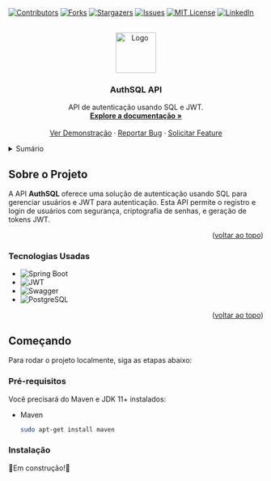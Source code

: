 <a id="readme-top"></a>

<!-- SHIELDS -->
[![Contributors][contributors-shield]][contributors-url]
[![Forks][forks-shield]][forks-url]
[![Stargazers][stars-shield]][stars-url]
[![Issues][issues-shield]][issues-url]
[![MIT License][license-shield]][license-url]
[![LinkedIn][linkedin-shield]][linkedin-url]

<!-- LOGO E TÍTULO DO PROJETO -->
<br />
<div align="center">
  <a href="https://github.com/github_username/repo_name">
    <img src="images/logo.png" alt="Logo" width="80" height="80">
  </a>

<h3 align="center">AuthSQL API</h3>

  <p align="center">
    API de autenticação usando SQL e JWT.
    <br />
    <a href="https://github.com/github_username/repo_name"><strong>Explore a documentação »</strong></a>
    <br />
    <br />
    <a href="https://github.com/github_username/repo_name">Ver Demonstração</a>
    ·
    <a href="https://github.com/github_username/repo_name/issues/new?labels=bug&template=bug-report---.md">Reportar Bug</a>
    ·
    <a href="https://github.com/github_username/repo_name/issues/new?labels=enhancement&template=feature-request---.md">Solicitar Feature</a>
  </p>
</div>

<!-- SUMÁRIO -->
<details>
  <summary>Sumário</summary>
  <ol>
    <li>
      <a href="#sobre-o-projeto">Sobre o Projeto</a>
      <ul>
        <li><a href="#tecnologias-usadas">Tecnologias Usadas</a></li>
      </ul>
    </li>
    <li>
      <a href="#começando">Começando</a>
      <ul>
        <li><a href="#pré-requisitos">Pré-requisitos</a></li>
        <li><a href="#instalação">Instalação</a></li>
      </ul>
    </li>
    <li><a href="#uso">Uso</a></li>
    <li><a href="#roadmap">Roadmap</a></li>
    <li><a href="#contribuindo">Contribuindo</a></li>
    <li><a href="#licença">Licença</a></li>
    <li><a href="#contato">Contato</a></li>
  </ol>
</details>

<!-- SOBRE O PROJETO -->
## Sobre o Projeto

A API **AuthSQL** oferece uma solução de autenticação usando SQL para gerenciar usuários e JWT para autenticação. Esta API permite o registro e login de usuários com segurança, criptografia de senhas, e geração de tokens JWT.

<p align="right">(<a href="#readme-top">voltar ao topo</a>)</p>

### Tecnologias Usadas

* ![Spring Boot](https://img.shields.io/badge/Spring_Boot-6DB33F?style=for-the-badge&logo=spring-boot&logoColor=white)
* ![JWT](https://img.shields.io/badge/JWT-000000?style=for-the-badge&logo=JSON%20web%20tokens&logoColor=white)
* ![Swagger](https://img.shields.io/badge/Swagger-85EA2D?style=for-the-badge&logo=swagger&logoColor=black)
* ![PostgreSQL](https://img.shields.io/badge/PostgreSQL-316192?style=for-the-badge&logo=postgresql&logoColor=white)

<p align="right">(<a href="#readme-top">voltar ao topo</a>)</p>

<!-- COMEÇANDO -->
## Começando

Para rodar o projeto localmente, siga as etapas abaixo:

### Pré-requisitos

Você precisará do Maven e JDK 11+ instalados:

* Maven
  ```sh
  sudo apt-get install maven

### Instalação

🚧Em construção!🚧

<!-- MARKDOWN LINKS & IMAGES -->
<!-- https://www.markdownguide.org/basic-syntax/#reference-style-links -->
[contributors-shield]: https://img.shields.io/github/contributors/github_username/repo_name.svg?style=for-the-badge
[contributors-url]: https://github.com/github_username/repo_name/graphs/contributors
[forks-shield]: https://img.shields.io/github/forks/github_username/repo_name.svg?style=for-the-badge
[forks-url]: https://github.com/github_username/repo_name/network/members
[stars-shield]: https://img.shields.io/github/stars/github_username/repo_name.svg?style=for-the-badge
[stars-url]: https://github.com/github_username/repo_name/stargazers
[issues-shield]: https://img.shields.io/github/issues/github_username/repo_name.svg?style=for-the-badge
[issues-url]: https://github.com/github_username/repo_name/issues
[license-shield]: https://img.shields.io/github/license/github_username/repo_name.svg?style=for-the-badge
[license-url]: https://github.com/github_username/repo_name/blob/master/LICENSE.txt
[linkedin-shield]: https://img.shields.io/badge/-LinkedIn-black.svg?style=for-the-badge&logo=linkedin&colorB=555
[linkedin-url]: https://www.linkedin.com/in/matheus-calderaro-perez-61252121a/
[product-screenshot]: images/screenshot.png
